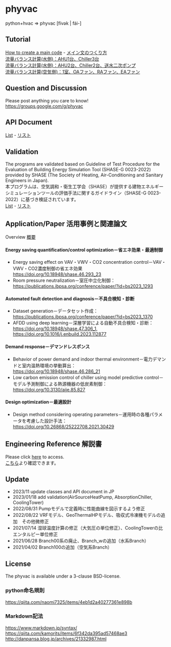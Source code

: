 # phyvac

python+hvac => phyvac [fívək | fái-]  

## Tutorial  
[How to create a main code](https://github.com/ShoheiMiyata/phyvac/blob/main/Documents/Tutorials/How%20to%20create%20a%20main%20code.md) - [メイン文のつくり方](https://github.com/ShoheiMiyata/phyvac/blob/main/Documents/Tutorials/%E3%83%A1%E3%82%A4%E3%83%B3%E6%96%87%E3%81%AE%E3%81%A4%E3%81%8F%E3%82%8A%E6%96%B9.md)  
[流量バランス計算(水側)：AHU1台、Chiller3台](https://github.com/ShoheiMiyata/phyvac/blob/main/Documents/Tutorials/%E6%B5%81%E9%87%8F%E3%83%90%E3%83%A9%E3%83%B3%E3%82%B9%E8%A8%88%E7%AE%97(%E6%B0%B4%E5%81%B4)%EF%BC%9AAHU1%E5%8F%B0%E3%80%81Chiller3%E5%8F%B0.md)  
[流量バランス計算(水側)：AHU2台、Chiller2台、送水二次ポンプ](https://github.com/ShoheiMiyata/phyvac/blob/main/Documents/Tutorials/%E6%B5%81%E9%87%8F%E3%83%90%E3%83%A9%E3%83%B3%E3%82%B9%E8%A8%88%E7%AE%97(%E6%B0%B4%E5%81%B4)%EF%BC%9AAHU2%E5%8F%B0%E3%80%81Chiller2%E5%8F%B0%E3%80%81%E9%80%81%E6%B0%B4%E4%BA%8C%E6%AC%A1%E3%83%9D%E3%83%B3%E3%83%97.md)  
[流量バランス計算(空気側)：1室、OAファン、RAファン、EAファン]()  

## Question and Discussion
Please post anything you care to know!  
https://groups.google.com/g/phyvac


## API Document
[List](https://github.com/ShoheiMiyata/phyvac/blob/main/Documents/API_Documents/EN/API_Document_List.md) - [リスト](https://github.com/ShoheiMiyata/phyvac/blob/main/Documents/API_Documents/API%E3%83%89%E3%82%AD%E3%83%A5%E3%83%A1%E3%83%B3%E3%83%88%E3%83%AA%E3%82%B9%E3%83%88.md)  

## Validation  
The programs are validated based on Guideline of Test Procedure for the Evaluation of Building Energy Simulation Tool (SHASE-G 0023-2022) provided by SHASE (The Society of Heating, Air-Conditioning and Sanitary Engineers in Japan).  
本プログラムは、空気調和・衛生工学会（SHASE）が提供する建物エネルギーシミュレーションツールの評価手法に関するガイドライン（SHASE-G 0023-2022）に基づき検証されています。  
[List](https://github.com/ShoheiMiyata/phyvac/blob/main/Documents/Validation/Validation_List_JP.md) - [リスト](https://github.com/ShoheiMiyata/phyvac/blob/main/Documents/Validation/Validation_List_JP.md)  

##  Application/Paper 活用事例と関連論文   
Overview [概要]()  
####  Energy saving quantification/control optimization－省エネ効果・最適制御  
- Energy saving effect on VAV・VWV・CO2 concentration control－VAV・VWV・CO2濃度制御の省エネ効果  
https://doi.org/10.18948/shase.46.293_23  
- Room pressure neutralization－室圧中立化制御：  
https://publications.ibpsa.org/conference/paper/?id=bs2023_1293  

####  Automated fault detection and diagnosis－不具合検知・診断  
- Dataset generation－データセット作成：  
https://publications.ibpsa.org/conference/paper/?id=bs2023_1370  
- AFDD using deep learning－深層学習による自動不具合検知・診断：  
https://doi.org/10.18948/shase.47.306_1, https://doi.org/10.1016/j.enbuild.2023.112877  

####  Demand response－デマンドレスポンス  
- Behavior of power demand and indoor thermal environment－電力デマンドと室内温熱環境の挙動算出：  
https://doi.org/10.18948/shase.46.286_21  
- Low carbon emission control of chiller using model predictive control－モデル予測制御による熱源機器の低炭素制御：  
https://doi.org/10.3130/aije.85.827  

####  Design optimization－最適設計  
- Design method considering operating parameters－運用時の各種パラメータを考慮した設計手法：  
https://doi.org/10.26868/25222708.2021.30429

##  Engineering Reference 解説書
Please click [here]() to access.  
[こちら](https://github.com/ShoheiMiyata/phyvac/blob/main/Documents/Engineering%20reference_20231129_JP.pdf)より確認できます。

## Update  
- 2023/11    update classes and API document in JP
- 2023/01/18 add validation(AirSourceHeatPump, AbsorptionChiller, CoolingTower)
- 2022/08/31 Pumpモデルで定義時に性能曲線を図示するよう修正
- 2022/08/22 VRFモデル、GeoThermalHPモデル、吸収式冷凍機モデルの追加　その他微修正
- 2021/07/14 湿球温度計算の修正（大気圧の単位修正）、CoolingTowerの比エンタルピー単位修正
- 2021/06/28 Branch00系の廃止、Branch_wの追加（水系Branch）
- 2021/04/02 Branch100の追加（空気系Branch）

## License  
The phyvac is available under a 3-clause BSD-license.
  
### python命名規則
https://qiita.com/naomi7325/items/4eb1d2a40277361e898b
  
### Markdown記法
https://www.markdown.jp/syntax/  
https://qiita.com/kamorits/items/6f342da395ad57468ae3  
http://danpansa.blog.jp/archives/21332987.html
